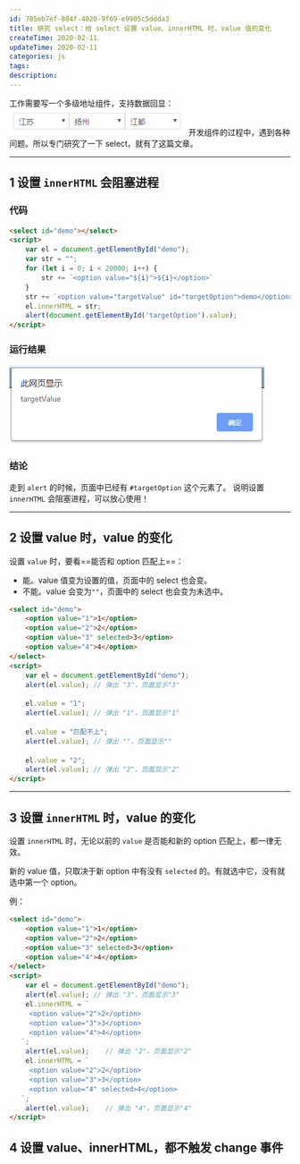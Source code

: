 ```yaml
---
id: 785eb7ef-804f-4020-9f69-e9905c5ddda3
title: 研究 select：给 select 设置 value、innerHTML 时，value 值的变化
createTime: 2020-02-11
updateTime: 2020-02-11
categories: js
tags: 
description: 
---
```

工作需要写一个多级地址组件，支持数据回显：
![在这里插入图片描述](..\post-assets\537c9bb2-030e-4bac-8e47-888283a90e3c.png)
开发组件的过程中，遇到各种问题。所以专门研究了一下 select，就有了这篇文章。

---


## 1 设置 `innerHTML` 会阻塞进程

### 代码
```html
<select id="demo"></select>
<script>
	var el = document.getElementById("demo");
	var str = "";
	for (let i = 0; i < 20000; i++) {
		str += `<option value="${i}">${i}</option>`
	}
	str += `<option value="targetValue" id="targetOption">demo</option>`
	el.innerHTML = str;
	alert(document.getElementById('targetOption').value);
</script>
```
### 运行结果
![在这里插入图片描述](..\post-assets\14698de4-8e0b-48f7-8174-ca88a381e3dd.png)
### 结论
走到 `alert` 的时候，页面中已经有 `#targetOption` 这个元素了。
说明设置 `innerHTML` 会阻塞进程，可以放心使用！

---


## 2 设置 value 时，value 的变化
设置 `value`  时，要看==能否和 option 匹配上==：
- 能。value 值变为设置的值，页面中的 select 也会变。
- 不能。value 会变为`""`，页面中的 select 也会变为未选中。

```html
<select id="demo">
	<option value="1">1</option>
	<option value="2">2</option>
	<option value="3" selected>3</option>
	<option value="4">4</option>
</select>
<script>
	var el = document.getElementById("demo");
	alert(el.value); // 弹出 "3"，页面显示"3"
	
	el.value = "1";
	alert(el.value); // 弹出 "1"，页面显示"1"
	
	el.value = "匹配不上";
	alert(el.value); // 弹出 ""，页面显示""
	
	el.value = "2";
	alert(el.value); // 弹出 "2"，页面显示"2"
</script>
```

---

## 3 设置 `innerHTML` 时，value 的变化
设置 `innerHTML` 时，无论以前的 `value` 是否能和新的 option 匹配上，都一律无效。

新的 value 值，只取决于新 option 中有没有 `selected` 的。有就选中它，没有就选中第一个 option。

例：
```html
<select id="demo">
	<option value="1">1</option>
	<option value="2">2</option>
	<option value="3" selected>3</option>
	<option value="4">4</option>
</select>
<script>
	var el = document.getElementById("demo");
	alert(el.value); // 弹出 "3"，页面显示"3"
	el.innerHTML = `
     <option value="2">2</option>
     <option value="3">3</option>
     <option value="4">4</option>
   `;   
	alert(el.value); 	// 弹出 "2"，页面显示"2"
	el.innerHTML = `
     <option value="2">2</option>
     <option value="3">3</option>
     <option value="4" selected>4</option>
   `;
	alert(el.value);	// 弹出 "4"，页面显示"4"
</script>
```

## 4 设置 value、innerHTML，都不触发 change 事件